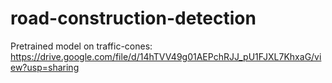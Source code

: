 # road-construction-detection

Pretrained model on traffic-cones: https://drive.google.com/file/d/14hTVV49g01AEPchRJJ_pU1FJXL7KhxaG/view?usp=sharing
